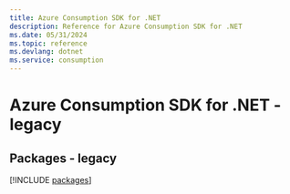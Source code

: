 ```yaml
---
title: Azure Consumption SDK for .NET
description: Reference for Azure Consumption SDK for .NET
ms.date: 05/31/2024
ms.topic: reference
ms.devlang: dotnet
ms.service: consumption
---
```

# Azure Consumption SDK for .NET - legacy
## Packages - legacy
[!INCLUDE [packages](consumption-index.md)]